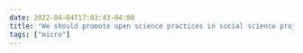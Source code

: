 ```yaml
---
date: 2022-04-04T17:03:43-04:00
title: "We should promote open science practices in social science projects where they make sense but also stop normalizing it in a way that ignores non-positivist paradigms."
tags: ["micro"]
---
```

